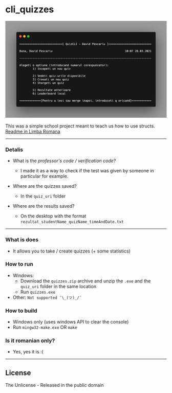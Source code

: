 # cli_quizzes 

![Picture with the main menu](main_menu.png)

This was a simple school project meant to teach us how to use structs. [Readme in Limba Romana](CITESTE-MA.md)

---

### Detalis

- What is the _professor's code / verification code_?
  - I made it as a way to check if the test was given by someone in particular 
  for example.

- Where are the quizzes saved?
  - In the `quiz_uri` folder

- Where are the results saved?
  - On the desktop with the format `rezultat_studentName_quizName_timeAndDate.txt`

---

### What is does
- It allows you to take / create quizzes (+ some statistics)

### How to run
- Windows:
  - Download the `quizzes.zip` archive and unzip the `.exe` and the `quiz_uri` folder in the same location
  - Run `quizzes.exe`
- Other: `Not supported ¯\_(ツ)_/¯`

### How to build
- Windows only (uses windows API to clear the console)
- Run `mingw32-make.exe` OR `make`

### Is it romanian only?
- Yes, yes it is :(

---

## License
The Unlicense - Released in the public domain
